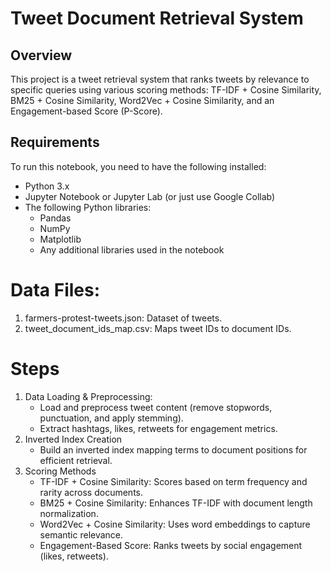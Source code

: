 # Tweet Document Retrieval System

## Overview
This project is a tweet retrieval system that ranks tweets by relevance to specific queries using various scoring methods: TF-IDF + Cosine Similarity, BM25 + Cosine Similarity, Word2Vec + Cosine Similarity, and an Engagement-based Score (P-Score).

## Requirements
To run this notebook, you need to have the following installed:

- Python 3.x
- Jupyter Notebook or Jupyter Lab (or just use Google Collab)
- The following Python libraries:
  - Pandas
  - NumPy
  - Matplotlib
  - Any additional libraries used in the notebook

# Data Files:
  1. farmers-protest-tweets.json: Dataset of tweets.
  2. tweet_document_ids_map.csv: Maps tweet IDs to document IDs.
# Steps
  1. Data Loading & Preprocessing:
        - Load and preprocess tweet content (remove stopwords, punctuation, and apply stemming).
        - Extract hashtags, likes, retweets for engagement metrics.
  2. Inverted Index Creation
        - Build an inverted index mapping terms to document positions for efficient retrieval.
  3. Scoring Methods
        - TF-IDF + Cosine Similarity: Scores based on term frequency and rarity across documents.
        - BM25 + Cosine Similarity: Enhances TF-IDF with document length normalization.
        - Word2Vec + Cosine Similarity: Uses word embeddings to capture semantic relevance.
        - Engagement-Based Score: Ranks tweets by social engagement (likes, retweets).
